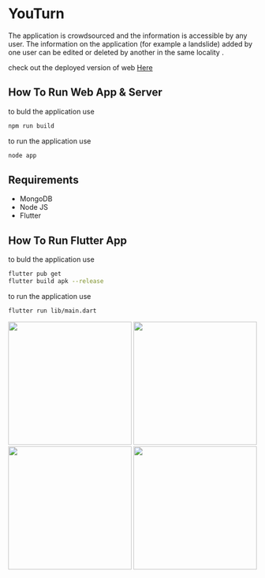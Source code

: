 # YouTurn
The application is crowdsourced and the information is
accessible by any user. The information on the application (for
example a landslide) added by one user can be edited or deleted
by another in the same locality .

check out the deployed version of web [Here](https://youturn.onrender.com)

## How To Run Web App & Server
to buld the application use
```bash
npm run build
```

to run the application use
```bash
node app
```
## Requirements
* MongoDB
* Node JS
* Flutter

## How To Run Flutter App
to buld the application use
```bash
flutter pub get
flutter build apk --release
```

to run the application use
```bash
flutter run lib/main.dart
```

<p>
<img src="https://user-images.githubusercontent.com/89939823/235377211-c8bc7fd2-31a8-477e-9f0d-926e565aa6b4.png" width="250">
<img src="https://user-images.githubusercontent.com/89939823/235377236-a4f06325-f15c-48c5-89f5-fbf58ff35a18.png" width="250">
<img src="https://user-images.githubusercontent.com/89939823/235377234-6a68d034-da34-4371-be2f-e2de3de6c14b.png" width="250">
<img src="https://user-images.githubusercontent.com/89939823/235377230-7bb05bb9-d512-468f-8876-594d38f63569.png" width="250">
</p>



